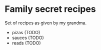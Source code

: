 # Family secret recipes

Set of recipes as given by my grandma.

* pizas (TODO)
* sauces (TODO)
* reads (TODO)